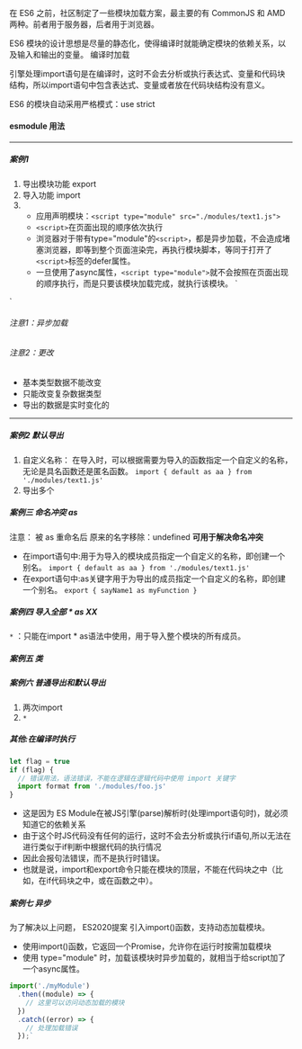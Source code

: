 ####
在 ES6 之前，社区制定了一些模块加载方案，最主要的有 CommonJS 和 AMD 两种。前者用于服务器，后者用于浏览器。

ES6 模块的设计思想是尽量的静态化，使得编译时就能确定模块的依赖关系，以及输入和输出的变量。
编译时加载

引擎处理import语句是在编译时，这时不会去分析或执行表达式、变量和代码块结构，所以import语句中包含表达式、变量或者放在代码块结构没有意义。

ES6 的模块自动采用严格模式：use strict
#### esmodule 用法
----------------------------
##### 案例1 
1. 导出模块功能 export 
2. 导入功能 import
3. - 应用声明模块：`<script type="module" src="./modules/text1.js">`
   - `<script>`在页面出现的顺序依次执行
   - 浏览器对于带有type="module"的`<script>`，都是异步加载，不会造成堵塞浏览器，即等到整个页面渲染完，再执行模块脚本，等同于打开了`<script>`标签的defer属性。
   - 一旦使用了async属性，`<script type="module">`就不会按照在页面出现的顺序执行，而是只要该模块加载完成，就执行该模块。
`<script type="module" src="./foo.js"></script>
<!-- 等同于 -->
<script type="module" src="./foo.js" defer></script>`

###### 注意1：异步加载
###### 注意2：更改
- 基本类型数据不能改变
- 只能改变复杂数据类型
- 导出的数据是实时变化的


----------------------------
##### 案例2 默认导出
1. 自定义名称：
在导入时，可以根据需要为导入的函数指定一个自定义的名称，无论是具名函数还是匿名函数。
`import { default as aa } from './modules/text1.js'`
2. 导出多个

##### 案例三 命名冲突 as
注意： 被 as 重命名后 原来的名字移除：undefined
**可用于解决命名冲突**
 - 在import语句中:用于为导入的模块成员指定一个自定义的名称，即创建一个别名。 `import { default as aa } from './modules/text1.js'`
 - 在export语句中:as关键字用于为导出的成员指定一个自定义的名称，即创建一个别名。 `export { sayName1 as myFunction }`

##### 案例四 导入全部 * as XX
 `*` ：只能在import * as语法中使用，用于导入整个模块的所有成员。

##### 案例五 类

##### 案例六  普通导出和默认导出
1. 两次import
2. `*` 


##### 其他:在编译时执行

```js
let flag = true
if (flag) {
  // 错误用法，语法错误，不能在逻辑在逻辑代码中使用 import 关键字
  import format from './modules/foo.js'
}
```
- 这是因为 ES Module在被JS引擎(parse)解析时(处理import语句时)，就必须知道它的依赖关系
- 由于这个时JS代码没有任何的运行，这时不会去分析或执行if语句,所以无法在进行类似于if判断中根据代码的执行情况
- 因此会报句法错误，而不是执行时错误。
- 也就是说，import和export命令只能在模块的顶层，不能在代码块之中（比如，在if代码块之中，或在函数之中）。


##### 案例七 异步 
为了解决以上问题， ES2020提案 引入import()函数，支持动态加载模块。   
- 使用import()函数，它返回一个Promise，允许你在运行时按需加载模块
- 使用 type="module" 时，加载该模块时异步加载的，就相当于给script加了一个async属性。
```js
import('./myModule')
  .then((module) => {
    // 这里可以访问动态加载的模块
  })
  .catch((error) => {
    // 处理加载错误
  });`
```
